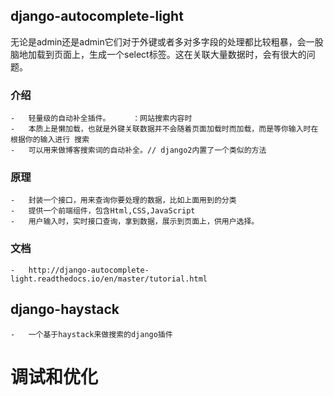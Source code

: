##  django-autocomplete-light

无论是admin还是admin它们对于外键或者多对多字段的处理都比较粗暴，会一股脑地加载到页面上，生成一个select标签。这在关联大量数据时，会有很大的问题。

### 介绍
    -   轻量级的自动补全插件。     ：网站搜索内容时
    -   本质上是懒加载，也就是外键关联数据并不会随着页面加载时而加载，而是等你输入时在根据你的输入进行 搜索
    -   可以用来做博客搜索词的自动补全。// django2内置了一个类似的方法
    
### 原理
    -   封装一个接口，用来查询你要处理的数据，比如上面用到的分类
    -   提供一个前端组件，包含Html,CSS,JavaScript
    -   用户输入时，实时接口查询，拿到数据，展示到页面上，供用户选择。
### 文档
    -   http://django-autocomplete-light.readthedocs.io/en/master/tutorial.html



##  django-haystack
    -   一个基于haystack来做搜索的django插件
    
    
    
    
    
    
    
#   调试和优化    
    
    